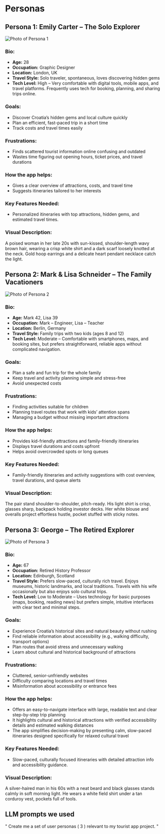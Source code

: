 # Personas

## Persona 1: Emily Carter – The Solo Explorer

![Photo of Persona 1](./assets/persona1.png)

### Bio:

- **Age:** 28
- **Occupation:** Graphic Designer
- **Location:** London, UK
- **Travel Style:** Solo traveler, spontaneous, loves discovering hidden gems
- **Tech Level:** High – Very comfortable with digital tools, mobile apps, and travel platforms. Frequently uses tech for booking, planning, and sharing trips online.

### Goals:

- Discover Croatia’s hidden gems and local culture quickly
- Plan an efficient, fast-paced trip in a short time
- Track costs and travel times easily

### Frustrations:

- Finds scattered tourist information online confusing and outdated
- Wastes time figuring out opening hours, ticket prices, and travel durations

### How the app helps:

- Gives a clear overview of attractions, costs, and travel time
- Suggests itineraries tailored to her interests

### Key Features Needed:

- Personalized itineraries with top attractions, hidden gems, and estimated travel times.

### Visual Description:

A poised woman in her late 20s with sun-kissed, shoulder-length wavy brown hair, wearing a crisp white shirt and a dark scarf loosely knotted at the neck. Gold hoop earrings and a delicate heart pendant necklace catch the light.


## Persona 2: Mark & Lisa Schneider – The Family Vacationers

![Photo of Persona 2](./assets/persona2.png)

### Bio:

- **Age:** Mark 42, Lisa 39
- **Occupation:** Mark – Engineer, Lisa – Teacher
- **Location:** Berlin, Germany
- **Travel Style:** Family trips with two kids (ages 8 and 12)
- **Tech Level:** Moderate – Comfortable with smartphones, maps, and booking sites, but prefers straightforward, reliable apps without complicated navigation.

### Goals:

- Plan a safe and fun trip for the whole family
- Keep travel and activity planning simple and stress-free
- Avoid unexpected costs

### Frustrations:

- Finding activities suitable for children
- Planning travel routes that work with kids’ attention spans
- Managing a budget without missing important attractions
  
### How the app helps:

- Provides kid-friendly attractions and family-friendly itineraries
- Displays travel durations and costs upfront
- Helps avoid overcrowded spots or long queues

### Key Features Needed:

- Family-friendly itineraries and activity suggestions with cost overview, travel durations, and queue alerts

### Visual Description:

The pair stand shoulder-to-shoulder, pitch-ready. His light shirt is crisp, glasses sharp, backpack holding investor decks. Her white blouse and overalls project effortless hustle, pocket stuffed with sticky notes.


## Persona 3: George – The Retired Explorer

![Photo of Persona 3](./assets/persona3.png)

### Bio:

- **Age:** 67
- **Occupation:** Retired History Professor
- **Location:** Edinburgh, Scotland
- **Travel Style:** Prefers slow-paced, culturally rich travel. Enjoys museums, historic landmarks, and local traditions. Travels with his wife occasionally but also enjoys solo cultural trips.
- **Tech Level:** Low to Moderate – Uses technology for basic purposes (maps, booking, reading news) but prefers simple, intuitive interfaces with clear text and minimal steps.

### Goals:

- Experience Croatia’s historical sites and natural beauty without rushing
- Find reliable information about accessibility (e.g., walking difficulty, transport options)
- Plan routes that avoid stress and unnecessary walking
- Learn about cultural and historical background of attractions

### Frustrations:

- Cluttered, senior-unfriendly websites
- Difficulty comparing locations and travel times
- Misinformation about accessibility or entrance fees

### How the app helps:

- Offers an easy-to-navigate interface with large, readable text and clear step-by-step trip planning
- It highlights cultural and historical attractions with verified accessibility details and estimated walking distances
- The app simplifies decision-making by presenting calm, slow-paced itineraries designed specifically for relaxed cultural travel

### Key Features Needed:

- Slow-paced, culturally focused itineraries with detailed attraction info and accessibility guidance.

### Visual Description:

A silver-haired man in his 60s with a neat beard and black glasses stands calmly in soft morning light. He wears a white field shirt under a tan corduroy vest, pockets full of tools.

## LLM prompts we used 

" Create me a set of user personas ( 3 ) relevant to my tourist app project. "
